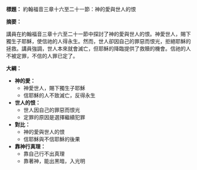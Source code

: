 **標題：** 約翰福音三章十六至二十一節：神的愛與世人的恨

**摘要：**

講員在約翰福音三章十六至二十一節中探討了神的愛與世人的恨。神愛世人，賜下獨生子耶穌，使信祂的人得永生。然而，世人卻因自己的罪惡而恨光，拒絕耶穌的拯救。講員強調，世人本來就會滅亡，但耶穌的降臨提供了救贖的機會。信祂的人不被定罪，不信的人罪已定了。

**大綱：**

* **神的愛：**
    * 神愛世人，賜下獨生子耶穌
    * 信耶穌的人不致滅亡，反得永生
* **世人的恨：**
    * 世人因自己的罪惡而恨光
    * 定罪的原因是選擇繼續犯罪
* **對比：**
    * 神的愛與世人的恨
    * 信耶穌與不信耶穌的後果
* **靠神行真理：**
    * 靠自己行不出真理
    * 靠著神，能出黑暗，入光明